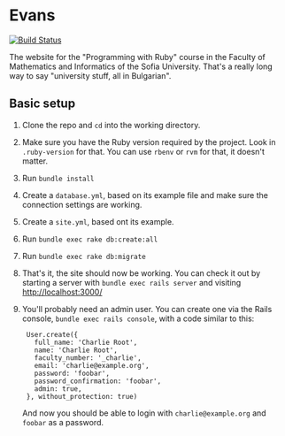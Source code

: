 # Evans

[![Build Status](https://travis-ci.org/skanev/evans.png?branch=master)](https://travis-ci.org/skanev/evans)

The website for the "Programming with Ruby" course in the Faculty of
Mathematics and Informatics of the Sofia University. That's a really
long way to say "university stuff, all in Bulgarian".

## Basic setup

1. Clone the repo and `cd` into the working directory.
2. Make sure you have the Ruby version required by the project. Look in `.ruby-version` for that. You can use `rbenv` or `rvm` for that, it doesn't matter.
3. Run `bundle install`
4. Create a `database.yml`, based on its example file and make sure the connection settings are working.
5. Create a `site.yml`, based ont its example.
6. Run `bundle exec rake db:create:all`
7. Run `bundle exec rake db:migrate`
8. That's it, the site should now be working. You can check it out by starting a server with `bundle exec rails server` and visiting [http://localhost:3000/](http://localhost:3000/)
9. You'll probably need an admin user. You can create one via the Rails console, `bundle exec rails console`, with a code similar to this:

		User.create({
		  full_name: 'Charlie Root',
		  name: 'Charlie Root',
		  faculty_number: '_charlie',
		  email: 'charlie@example.org',
		  password: 'foobar',
		  password_confirmation: 'foobar',
		  admin: true,
		}, without_protection: true)

	And now you should be able to login with `charlie@example.org` and `foobar` as a password.

